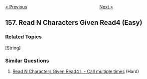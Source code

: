 <!--|This file generated by command(leetcode description); DO NOT EDIT.    |-->
<!--+----------------------------------------------------------------------+-->
<!--|@author    Openset <openset.wang@gmail.com>                           |-->
<!--|@link      https://github.com/openset                                 |-->
<!--|@home      https://github.com/openset/leetcode                        |-->
<!--+----------------------------------------------------------------------+-->

[< Previous](https://github.com/openset/leetcode/tree/master/problems/binary-tree-upside-down "Binary Tree Upside Down")
　　　　　　　　　　　　　　　　
[Next >](https://github.com/openset/leetcode/tree/master/problems/read-n-characters-given-read4-ii-call-multiple-times "Read N Characters Given Read4 II - Call multiple times")

## 157. Read N Characters Given Read4 (Easy)



### Related Topics
  [[String](https://github.com/openset/leetcode/tree/master/tag/string/README.md)]

### Similar Questions
  1. [Read N Characters Given Read4 II - Call multiple times](https://github.com/openset/leetcode/tree/master/problems/read-n-characters-given-read4-ii-call-multiple-times) (Hard)

